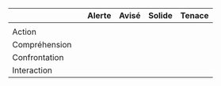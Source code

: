 
| | |Alerte|Avisé|Solide|Tenace|
|---|---|---|---|---|---|
| | |||||
|Action | |||||
|Compréhension| |||||
|Confrontation| |||||
|Interaction| |||||
